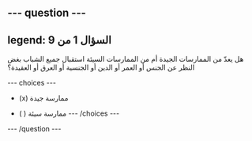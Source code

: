 --- question ---
---
legend: السؤال 1 من 9
---

هل يعدّ من الممارسات الجيدة أم من الممارسات السيئة استقبال جميع الشباب بغض النظر عن الجنس أو العمر أو الدين أو الجنسية أو العرق أو العقيدة؟

--- choices ---
- (x) ممارسة جيدة

- ( ) ممارسة سيئة --- /choices ---

--- /question ---
